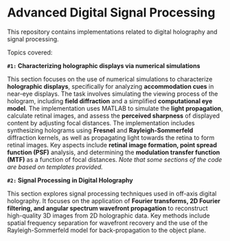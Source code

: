 # Advanced Digital Signal Processing
 This repository contains implementations related to digital holography and signal processing.
 
 Topics covered:
 
  **`#1:` Characterizing holographic displays via numerical simulations**
   
   This section focuses on the use of numerical simulations to characterize **holographic displays**, specifically for analyzing **accommodation cues** in near-eye displays. The task involves simulating the viewing process of the hologram, including **field diffraction** and a simplified **computational eye model**. The implementation uses MATLAB to simulate the **light propagation**, calculate retinal images, and assess the **perceived sharpness** of displayed content by adjusting focal distances. The implementation includes synthesizing holograms using **Fresnel** and **Rayleigh-Sommerfeld** diffraction kernels, as well as propagating light towards the retina to form retinal images. Key aspects include **retinal image formation, point spread function (PSF)** analysis, and determining the **modulation transfer function (MTF)** as a function of focal distances. *Note that some sections of the code are based on templates provided.*

  **`#2:` Signal Processing in Digital Holography**

  This section explores signal processing techniques used in off-axis digital holography. It focuses on the application of **Fourier transforms, 2D Fourier filtering, and angular spectrum wavefront propagation** to reconstruct high-quality 3D images from 2D holographic data. Key methods include spatial frequency separation for wavefront recovery and the use of the Rayleigh-Sommerfeld model for back-propagation to the object plane.
